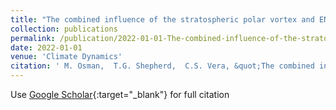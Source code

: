 ```yaml
---
title: "The combined influence of the stratospheric polar vortex and ENSO on zonal asymmetries in the southern hemisphere upper tropospheric circulation during austral spring and summer"
collection: publications
permalink: /publication/2022-01-01-The-combined-influence-of-the-stratospheric-polar-vortex-and-ENSO-on-zonal-asymmetries-in-the-southern-hemisphere-upper-tropospheric-circulation-during-austral-spring-and-summer
date: 2022-01-01
venue: 'Climate Dynamics'
citation: ' M. Osman,  T.G. Shepherd,  C.S. Vera, &quot;The combined influence of the stratospheric polar vortex and ENSO on zonal asymmetries in the southern hemisphere upper tropospheric circulation during austral spring and summer.&quot; Climate Dynamics, 2022.'
---
```

Use [Google Scholar](https://scholar.google.com/scholar?q=The+combined+influence+of+the+stratospheric+polar+vortex+and+ENSO+on+zonal+asymmetries+in+the+southern+hemisphere+upper+tropospheric+circulation+during+austral+spring+and+summer){:target="_blank"} for full citation